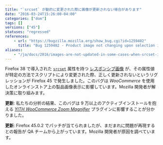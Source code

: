 ```yaml
---
title: "`srcset` が動的に変更された際に画像が更新されない場合があります"
date: "2016-03-24T15:26:00-04:00"
categories: ["dom"]
tags: []
versions: ["45"]
statuses: "regressed"
references:
    - url: "https://bugzilla.mozilla.org/show_bug.cgi?id=1259482"
      title: "Bug 1259482 - Product image not changing upon selection in Woocommerce/Wordpress"
aliases:
    - "/ja/docs/2016/images-are-not-updated-in-some-cases-when-srcset-is-modified/"
---
```

Firefox 38 で導入された [`srcset`](https://developer.mozilla.org/docs/Web/HTML/Element/img#attr-srcset) 属性を持つ [レスポンシブ画像](https://developer.mozilla.org/Learn/HTML/Multimedia_and_embedding/Responsive_images) が、その属性値が特定の方法でスクリプトにより変更された際、正しく更新されないというリグレッションが Firefox 45 で発生しました。このバグは *WooCommerce* を使用したオンラインストア上の製品画像表示に影響しています。Mozilla 開発者が解決策に取り組みます。

**更新**: 私たちの分析の結果、このバグは 9 万以上のアクティブインストールを抱える [*YITH WooCommerce Zoom Magnifier*](https://ja.wordpress.org/plugins/yith-woocommerce-zoom-magnifier/) プラグインに影響することが分かりました。

**更新**: Firefox 45.0.2 でパッチが当てられましたが、まだまれに問題が再現するとの報告が QA チームから上がっています。Mozilla 開発者が原因を調べています。
